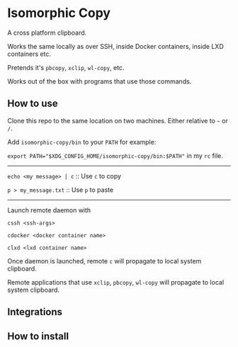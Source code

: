 # Isomorphic Copy

A cross platform clipboard.

Works the same locally as over SSH, inside Docker containers, inside LXD containers etc.

Pretends it's `pbcopy`, `xclip`, `wl-copy`, etc.

Works out of the box with programs that use those commands.

## How to use

Clone this repo to the same location on two machines. Either relative to `~` or `/`.

Add `isomorphic-copy/bin` to your `PATH` for example:

`export PATH="$XDG_CONFIG_HOME/isomorphic-copy/bin:$PATH"` in my `rc` file.

---

`echo <my message> | c` :: Use `c` to copy


`p > my_message.txt` :: Use `p` to paste

---

Launch remote daemon with

`cssh <ssh-args>`

`cdocker <docker container name>`

`clxd <lxd container name>`

Once daemon is launched, remote `c` will propagate to local system clipboard.

Remote applications that use `xclip`, `pbcopy`, `wl-copy` will propagate to local system clipboard.

## Integrations

## How to install

